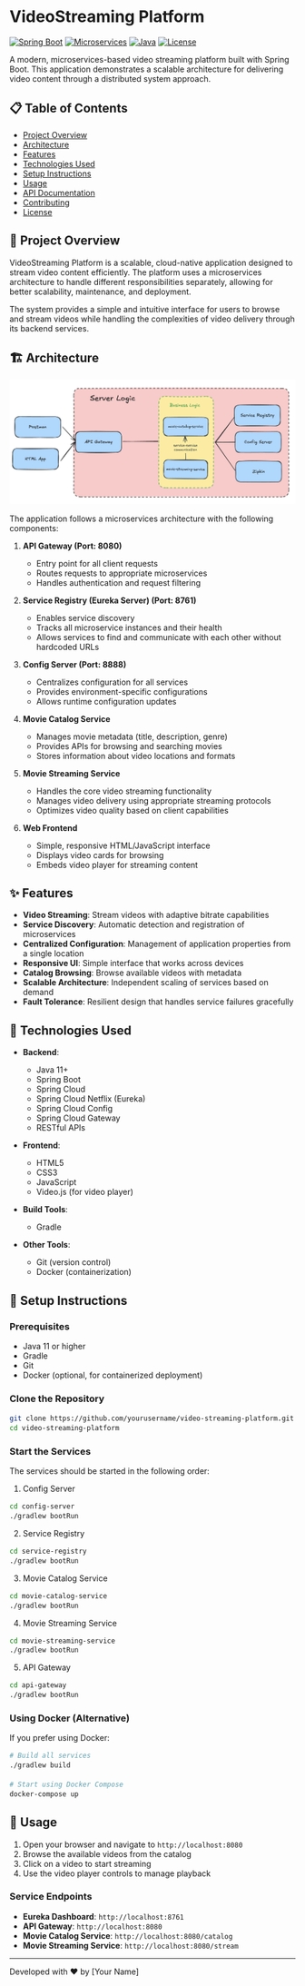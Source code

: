 # VideoStreaming Platform

[![Spring Boot](https://img.shields.io/badge/Spring_Boot-2.6.3-green.svg)](https://spring.io/projects/spring-boot)
[![Microservices](https://img.shields.io/badge/Architecture-Microservices-blue.svg)](https://microservices.io/)
[![Java](https://img.shields.io/badge/Java-11+-orange.svg)](https://www.oracle.com/java/)
[![License](https://img.shields.io/badge/License-MIT-yellow.svg)](LICENSE)

A modern, microservices-based video streaming platform built with Spring Boot. This application demonstrates a scalable architecture for delivering video content through a distributed system approach.

## 📋 Table of Contents

- [Project Overview](#project-overview)
- [Architecture](#architecture)
- [Features](#features)
- [Technologies Used](#technologies-used)
- [Setup Instructions](#setup-instructions)
- [Usage](#usage)
- [API Documentation](#api-documentation)
- [Contributing](#contributing)
- [License](#license)

## 🔭 Project Overview

VideoStreaming Platform is a scalable, cloud-native application designed to stream video content efficiently. The platform uses a microservices architecture to handle different responsibilities separately, allowing for better scalability, maintenance, and deployment.

The system provides a simple and intuitive interface for users to browse and stream videos while handling the complexities of video delivery through its backend services.

## 🏗️ Architecture

![Architecture Diagram](./Architecture.png)

The application follows a microservices architecture with the following components:

1. **API Gateway (Port: 8080)**
   - Entry point for all client requests
   - Routes requests to appropriate microservices
   - Handles authentication and request filtering

2. **Service Registry (Eureka Server) (Port: 8761)**
   - Enables service discovery
   - Tracks all microservice instances and their health
   - Allows services to find and communicate with each other without hardcoded URLs

3. **Config Server (Port: 8888)**
   - Centralizes configuration for all services
   - Provides environment-specific configurations
   - Allows runtime configuration updates

4. **Movie Catalog Service**
   - Manages movie metadata (title, description, genre)
   - Provides APIs for browsing and searching movies
   - Stores information about video locations and formats

5. **Movie Streaming Service**
   - Handles the core video streaming functionality
   - Manages video delivery using appropriate streaming protocols
   - Optimizes video quality based on client capabilities

6. **Web Frontend**
   - Simple, responsive HTML/JavaScript interface
   - Displays video cards for browsing
   - Embeds video player for streaming content

## ✨ Features

- **Video Streaming**: Stream videos with adaptive bitrate capabilities
- **Service Discovery**: Automatic detection and registration of microservices
- **Centralized Configuration**: Management of application properties from a single location
- **Responsive UI**: Simple interface that works across devices
- **Catalog Browsing**: Browse available videos with metadata
- **Scalable Architecture**: Independent scaling of services based on demand
- **Fault Tolerance**: Resilient design that handles service failures gracefully

## 🚀 Technologies Used

- **Backend**:
  - Java 11+
  - Spring Boot
  - Spring Cloud
  - Spring Cloud Netflix (Eureka)
  - Spring Cloud Config
  - Spring Cloud Gateway
  - RESTful APIs

- **Frontend**:
  - HTML5
  - CSS3
  - JavaScript
  - Video.js (for video player)

- **Build Tools**:
  - Gradle

- **Other Tools**:
  - Git (version control)
  - Docker (containerization)

## 🔧 Setup Instructions

### Prerequisites

- Java 11 or higher
- Gradle
- Git
- Docker (optional, for containerized deployment)

### Clone the Repository

```bash
git clone https://github.com/yourusername/video-streaming-platform.git
cd video-streaming-platform
```

### Start the Services

The services should be started in the following order:

1. Config Server
```bash
cd config-server
./gradlew bootRun
```

2. Service Registry
```bash
cd service-registry
./gradlew bootRun
```

3. Movie Catalog Service
```bash
cd movie-catalog-service
./gradlew bootRun
```

4. Movie Streaming Service
```bash
cd movie-streaming-service
./gradlew bootRun
```

5. API Gateway
```bash
cd api-gateway
./gradlew bootRun
```

### Using Docker (Alternative)

If you prefer using Docker:

```bash
# Build all services
./gradlew build

# Start using Docker Compose
docker-compose up
```

## 📝 Usage

1. Open your browser and navigate to `http://localhost:8080`
2. Browse the available videos from the catalog
3. Click on a video to start streaming
4. Use the video player controls to manage playback

### Service Endpoints

- **Eureka Dashboard**: `http://localhost:8761`
- **API Gateway**: `http://localhost:8080`
- **Movie Catalog Service**: `http://localhost:8080/catalog`
- **Movie Streaming Service**: `http://localhost:8080/stream`

---

Developed with ❤️ by [Your Name]

